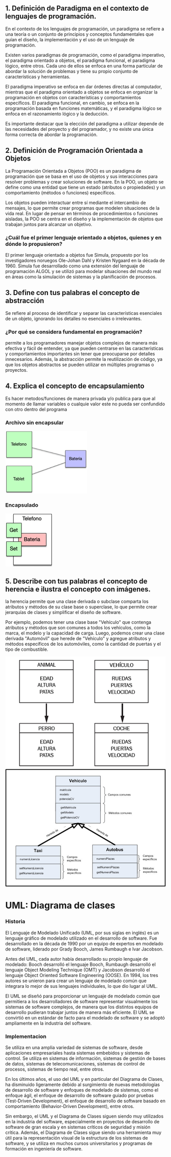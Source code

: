 ## 1. Definición de Paradigma en el contexto de lenguajes de programación.
En el contexto de los lenguajes de programación, un paradigma se refiere a una teoría o un conjunto de principios y conceptos fundamentales que guían el diseño, la implementación y el uso de un lenguaje de programación.

Existen varios paradigmas de programación, como el paradigma imperativo, el paradigma orientado a objetos, el paradigma funcional, el paradigma lógico, entre otros. Cada uno de ellos se enfoca en una forma particular de abordar la solución de problemas y tiene su propio conjunto de características y herramientas.

El paradigma imperativo se enfoca en dar órdenes directas al computador, mientras que el paradigma orientado a objetos se enfoca en organizar la programación en objetos con características y comportamientos específicos. El paradigma funcional, en cambio, se enfoca en la programación basada en funciones matemáticas, y el paradigma lógico se enfoca en el razonamiento lógico y la deducción.

Es importante destacar que la elección del paradigma a utilizar depende de las necesidades del proyecto y del programador, y no existe una única forma correcta de abordar la programación.

## 2. Definición de Programación Orientada a Objetos
La Programación Orientada a Objetos (POO) es un paradigma de programación que se basa en el uso de objetos y sus interacciones para resolver problemas y crear soluciones de software. En la POO, un objeto se define como una entidad que tiene un estado (atributos o propiedades) y un comportamiento (métodos o funciones) específicos.

Los objetos pueden interactuar entre sí mediante el intercambio de mensajes, lo que permite crear programas que modelen situaciones de la vida real. En lugar de pensar en términos de procedimientos o funciones aisladas, la POO se centra en el diseño y la implementación de objetos que trabajan juntos para alcanzar un objetivo.

### ¿Cuál fue el primer lenguaje orientado a objetos, quienes y en dónde lo propusieron? 
El primer lenguaje orientado a objetos fue Simula, propuesto por los investigadores noruegos Ole-Johan Dahl y Kristen Nygaard en la década de 1960. Simula fue desarrollado como una extensión del lenguaje de programación ALGOL y se utilizó para modelar situaciones del mundo real en áreas como la simulación de sistemas y la planificación de procesos.

## 3. Define con tus palabras el concepto de abstracción 
 Se refiere al proceso de identificar y separar las características esenciales de un objeto, ignorando los detalles no esenciales o irrelevantes. 

###  ¿Por qué se considera fundamental en programación? 
permite a los programadores manejar objetos complejos de manera más efectiva y fácil de entender, ya que pueden centrarse en las características y comportamientos importantes sin tener que preocuparse por detalles innecesarios. Además, la abstracción permite la reutilización de código, ya que los objetos abstractos se pueden utilizar en múltiples programas o proyectos.

## 4. Explica el concepto de encapsulamiento
Es hacer metodos/funciones de manera privada y/o publica para que al momento de llamar variables o cualquie valor este no pueda ser confundido con otro dentro del programa

### Archivo sin encapsular
![Sin encapsular](https://github.com/crisdaniel900/ProgrOO/blob/main/ParadigmaOO/01.png)

### Encapsulado
![Encapsulado](https://github.com/crisdaniel900/ProgrOO/blob/main/ParadigmaOO/02.png)

## 5. Describe con tus palabras el concepto de herencia e ilustra el concepto con imágenes.
la herencia permite que una clase derivada o subclase comparta los atributos y métodos de su clase base o superclase, lo que permite crear jerarquías de clases y simplificar el diseño de software.

Por ejemplo, podemos tener una clase base "Vehículo" que contenga atributos y métodos que son comunes a todos los vehículos, como la marca, el modelo y la capacidad de carga. Luego, podemos crear una clase derivada "Automóvil" que herede de "Vehículo" y agregue atributos y métodos específicos de los automóviles, como la cantidad de puertas y el tipo de combustible.

![Herencia](https://github.com/crisdaniel900/ProgrOO/blob/main/ParadigmaOO/herencia.jpg)
![Herencia2](https://github.com/crisdaniel900/ProgrOO/blob/main/ParadigmaOO/herencia2.jpg)

# UML: Diagrama de clases
### Historia
El Lenguaje de Modelado Unificado (UML, por sus siglas en inglés) es un lenguaje gráfico de modelado utilizado en el desarrollo de software. Fue desarrollado en la década de 1990 por un equipo de expertos en modelado de software, liderado por Grady Booch, James Rumbaugh e Ivar Jacobson.

Antes del UML, cada autor había desarrollado su propio lenguaje de modelado: Booch desarrolló el lenguaje Booch, Rumbaugh desarrolló el lenguaje Object Modeling Technique (OMT) y Jacobson desarrolló el lenguaje Object Oriented Software Engineering (OOSE). En 1994, los tres autores se unieron para crear un lenguaje de modelado común que integrara lo mejor de sus lenguajes individuales, lo que dio lugar al UML.

El UML se diseñó para proporcionar un lenguaje de modelado común que permitiera a los desarrolladores de software representar visualmente los sistemas de software complejos, de manera que los distintos equipos de desarrollo pudieran trabajar juntos de manera más eficiente. El UML se convirtió en un estándar de facto para el modelado de software y se adoptó ampliamente en la industria del software.

### Implementacion
Se utiliza en una amplia variedad de sistemas de software, desde aplicaciones empresariales hasta sistemas embebidos y sistemas de control. Se utiliza en sistemas de información, sistemas de gestión de bases de datos, sistemas de telecomunicaciones, sistemas de control de procesos, sistemas de tiempo real, entre otros.

En los últimos años, el uso del UML y en particular del Diagrama de Clases, ha disminuido ligeramente debido al surgimiento de nuevas metodologías de desarrollo de software y enfoques de modelado de sistemas, como el enfoque ágil, el enfoque de desarrollo de software guiado por pruebas (Test-Driven Development), el enfoque de desarrollo de software basado en comportamiento (Behavior-Driven Development), entre otros.

Sin embargo, el UML y el Diagrama de Clases siguen siendo muy utilizados en la industria del software, especialmente en proyectos de desarrollo de software de gran escala y en sistemas críticos de seguridad y misión crítica. Además, el Diagrama de Clases sigue siendo una herramienta muy útil para la representación visual de la estructura de los sistemas de software, y se utiliza en muchos cursos universitarios y programas de formación en ingeniería de software.
